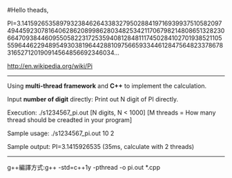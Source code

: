 #Hello theads, 

PI=3.14159265358979323846264338327950288419716939937510582097494459230781640628620899862803482534211706798214808651328230664709384460955058223172535940812848111745028410270193852110555964462294895493038196442881097566593344612847564823378678316527120190914564856692346034...

http://en.wikipedia.org/wiki/Pi

---

Using **multi-thread framework** and **C++** to implement the calculation. 

Input **number of digit** directly:
Print out N digit of PI directly.

Execution: ./s1234567_pi.out [N digits, N < 1000] [M threads = How many thread should be creadted in your program]

Sample usage: ./s1234567_pi.out 10 2

Sample output: PI=3.1415926535 (35ms, calculate with 2 threads)

---
g++編譯方式:g++ -std=c++1y -pthread -o pi.out *.cpp
